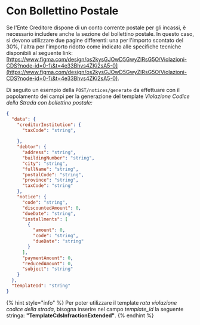 # Con Bollettino Postale

Se l'Ente Creditore dispone di un conto corrente postale per gli incassi, è necessario includere anche la sezione del bollettino postale. In questo caso, si devono utilizzare due pagine differenti: una per l'importo scontato del 30%, l'altra per l'importo ridotto come indicato alle specifiche tecniche disponibili al seguente link: [https://www.figma.com/design/os2kysGJOwD5GwyZIRsG5O/Violazioni-CDS?node-id=0-1\&t=4e33Bhvs4ZKi2sA5-0](https://www.figma.com/design/os2kysGJOwD5GwyZIRsG5O/Violazioni-CDS?node-id=0-1\&t=4e33Bhvs4ZKi2sA5-0).

Di seguito un esempio della `POST/notices/generate` da effettuare con il popolamento dei campi per la generazione del template _Violazione Codice della Strada con bollettino postale:_

```json
{
  "data": {
    "creditorInstitution": {
      "taxCode": "string",
      
    },
    "debtor": {
      "address": "string",
      "buildingNumber": "string",
      "city": "string",
      "fullName": "string",
      "postalCode": "string",
      "province": "string",
      "taxCode": "string"
    },
    "notice": {
      "code": "string",
      "discountedAmount": 0,
      "dueDate": "string",
      "installments": [
        {
          "amount": 0,
          "code": "string",
          "dueDate": "string"
        }
      ],
      "paymentAmount": 0,
      "reducedAmount": 0,
      "subject": "string"
    }
  },
  "templateId": "string"
}
```

{% hint style="info" %}
Per poter utilizzare il template _rata violazione codice della strada_, bisogna inserire nel campo _template\_id_ la seguente stringa: **"TemplateCdsInfractionExtended"**.
{% endhint %}

